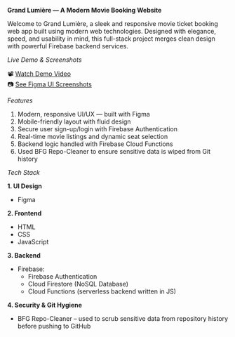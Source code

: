 **Grand Lumière — A Modern Movie Booking Website**

Welcome to Grand Lumière, a sleek and responsive movie ticket booking web app built using modern web technologies. Designed with elegance, speed, and usability in mind, this full-stack project merges clean design with powerful Firebase backend services.



*Live Demo & Screenshots*

📽️ [Watch Demo Video](#)  
📷 [See Figma UI Screenshots](#)




*Features*

01. Modern, responsive UI/UX — built with Figma
02. Mobile-friendly layout with fluid design
03. Secure user sign-up/login with Firebase Authentication
04. Real-time movie listings and dynamic seat selection  
05. Backend logic handled with Firebase Cloud Functions  
06. Used BFG Repo-Cleaner to ensure sensitive data is wiped from Git history  




 *Tech Stack*

**1. UI Design**
- Figma

**2. Frontend**
- HTML
- CSS
- JavaScript

**3. Backend**
- Firebase:
  - Firebase Authentication
  - Cloud Firestore (NoSQL Database)
  - Cloud Functions (serverless backend written in JS)

**4. Security & Git Hygiene**
- BFG Repo-Cleaner – used to scrub sensitive data from repository history before pushing to GitHub
